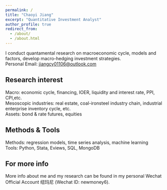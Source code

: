 ```yaml
---
permalink: /
title: "Chaoyi Jiang"
excerpt: "Quantitative Investment Analyst"
author_profile: true
redirect_from: 
  - /about/
  - /about.html
---
```


I conduct quantamental research on macroeconomic cycle, models and factors, develop macro-hedging investment strategies.    
Personal Email: jiangcy01106@outlook.com

Research interest
-----
Macro: economic cycle, financing, IOER, liquidity and interest rate, PPI, CPI,etc.  
Mesoscopic industries: real estate, coal-ironsteel industry chain, industrial enterprise inventory cycle, etc.  
Assets: bond & rate futures, equities

Methods & Tools
-----
Methods: regression models, time series analysis, machine learning    
Tools: Python, Stata, Eviews, SQL, MongoDB

For more info
-----
More info about me and my research can be found in my personal Wechat Official Account 纽玛尼 (Wechat ID: newmoney6).   
